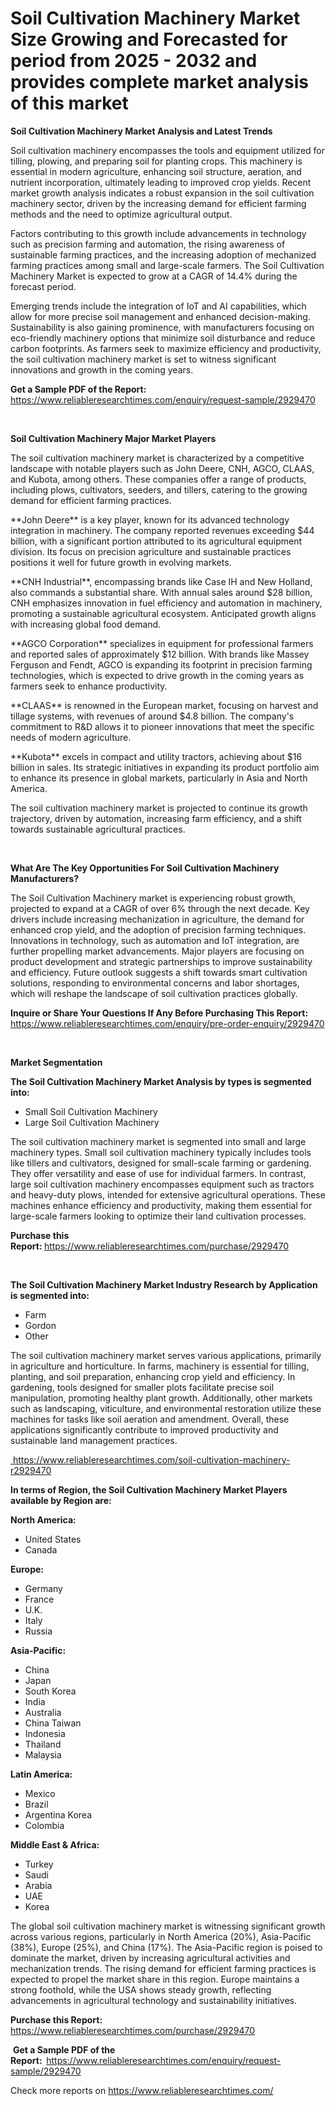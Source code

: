 <p><h1>Soil Cultivation Machinery Market Size Growing and Forecasted for period from 2025 - 2032 and provides complete market analysis of this market</h1></p><p><strong>Soil Cultivation Machinery Market Analysis and Latest Trends</strong></p>
<p><p>Soil cultivation machinery encompasses the tools and equipment utilized for tilling, plowing, and preparing soil for planting crops. This machinery is essential in modern agriculture, enhancing soil structure, aeration, and nutrient incorporation, ultimately leading to improved crop yields. Recent market growth analysis indicates a robust expansion in the soil cultivation machinery sector, driven by the increasing demand for efficient farming methods and the need to optimize agricultural output.</p><p>Factors contributing to this growth include advancements in technology such as precision farming and automation, the rising awareness of sustainable farming practices, and the increasing adoption of mechanized farming practices among small and large-scale farmers. The Soil Cultivation Machinery Market is expected to grow at a CAGR of 14.4% during the forecast period. </p><p>Emerging trends include the integration of IoT and AI capabilities, which allow for more precise soil management and enhanced decision-making. Sustainability is also gaining prominence, with manufacturers focusing on eco-friendly machinery options that minimize soil disturbance and reduce carbon footprints. As farmers seek to maximize efficiency and productivity, the soil cultivation machinery market is set to witness significant innovations and growth in the coming years.</p></p>
<p><strong>Get a Sample PDF of the Report:&nbsp;</strong> <a href="https://www.reliableresearchtimes.com/enquiry/request-sample/2929470?utm_campaign=3190&utm_medium=2&utm_source=Github&utm_content=ia&utm_term=12032025&utm_id=soil-cultivation-machinery">https://www.reliableresearchtimes.com/enquiry/request-sample/2929470</a></p>
<p>&nbsp;</p>
<p><strong>Soil Cultivation Machinery Major Market Players</strong></p>
<p><p>The soil cultivation machinery market is characterized by a competitive landscape with notable players such as John Deere, CNH, AGCO, CLAAS, and Kubota, among others. These companies offer a range of products, including plows, cultivators, seeders, and tillers, catering to the growing demand for efficient farming practices.</p><p>**John Deere** is a key player, known for its advanced technology integration in machinery. The company reported revenues exceeding $44 billion, with a significant portion attributed to its agricultural equipment division. Its focus on precision agriculture and sustainable practices positions it well for future growth in evolving markets.</p><p>**CNH Industrial**, encompassing brands like Case IH and New Holland, also commands a substantial share. With annual sales around $28 billion, CNH emphasizes innovation in fuel efficiency and automation in machinery, promoting a sustainable agricultural ecosystem. Anticipated growth aligns with increasing global food demand.</p><p>**AGCO Corporation** specializes in equipment for professional farmers and reported sales of approximately $12 billion. With brands like Massey Ferguson and Fendt, AGCO is expanding its footprint in precision farming technologies, which is expected to drive growth in the coming years as farmers seek to enhance productivity.</p><p>**CLAAS** is renowned in the European market, focusing on harvest and tillage systems, with revenues of around $4.8 billion. The company's commitment to R&D allows it to pioneer innovations that meet the specific needs of modern agriculture.</p><p>**Kubota** excels in compact and utility tractors, achieving about $16 billion in sales. Its strategic initiatives in expanding its product portfolio aim to enhance its presence in global markets, particularly in Asia and North America.</p><p>The soil cultivation machinery market is projected to continue its growth trajectory, driven by automation, increasing farm efficiency, and a shift towards sustainable agricultural practices.</p></p>
<p>&nbsp;</p>
<p><strong>What Are The Key Opportunities For Soil Cultivation Machinery Manufacturers?</strong></p>
<p><p>The Soil Cultivation Machinery market is experiencing robust growth, projected to expand at a CAGR of over 6% through the next decade. Key drivers include increasing mechanization in agriculture, the demand for enhanced crop yield, and the adoption of precision farming techniques. Innovations in technology, such as automation and IoT integration, are further propelling market advancements. Major players are focusing on product development and strategic partnerships to improve sustainability and efficiency. Future outlook suggests a shift towards smart cultivation solutions, responding to environmental concerns and labor shortages, which will reshape the landscape of soil cultivation practices globally.</p></p>
<p><strong>Inquire or Share Your Questions If Any Before Purchasing This Report:</strong> <a href="https://www.reliableresearchtimes.com/enquiry/pre-order-enquiry/2929470?utm_campaign=3190&utm_medium=2&utm_source=Github&utm_content=ia&utm_term=12032025&utm_id=soil-cultivation-machinery">https://www.reliableresearchtimes.com/enquiry/pre-order-enquiry/2929470</a></p>
<p>&nbsp;</p>
<p><strong>Market Segmentation</strong></p>
<p><strong>The Soil Cultivation Machinery Market Analysis by types is segmented into:</strong></p>
<p><ul><li>Small Soil Cultivation Machinery</li><li>Large Soil Cultivation Machinery</li></ul></p>
<p><p>The soil cultivation machinery market is segmented into small and large machinery types. Small soil cultivation machinery typically includes tools like tillers and cultivators, designed for small-scale farming or gardening. They offer versatility and ease of use for individual farmers. In contrast, large soil cultivation machinery encompasses equipment such as tractors and heavy-duty plows, intended for extensive agricultural operations. These machines enhance efficiency and productivity, making them essential for large-scale farmers looking to optimize their land cultivation processes.</p></p>
<p><strong>Purchase this Report:&nbsp;</strong><a href="https://www.reliableresearchtimes.com/purchase/2929470?utm_campaign=3190&utm_medium=2&utm_source=Github&utm_content=ia&utm_term=12032025&utm_id=soil-cultivation-machinery">https://www.reliableresearchtimes.com/purchase/2929470</a></p>
<p>&nbsp;</p>
<p><strong>The Soil Cultivation Machinery Market Industry Research by Application is segmented into:</strong></p>
<p><ul><li>Farm</li><li>Gordon</li><li>Other</li></ul></p>
<p><p>The soil cultivation machinery market serves various applications, primarily in agriculture and horticulture. In farms, machinery is essential for tilling, planting, and soil preparation, enhancing crop yield and efficiency. In gardening, tools designed for smaller plots facilitate precise soil manipulation, promoting healthy plant growth. Additionally, other markets such as landscaping, viticulture, and environmental restoration utilize these machines for tasks like soil aeration and amendment. Overall, these applications significantly contribute to improved productivity and sustainable land management practices.</p></p>
<p><a href="https://www.reliableresearchtimes.com/soil-cultivation-machinery-r2929470?utm_campaign=3190&utm_medium=2&utm_source=Github&utm_content=ia&utm_term=12032025&utm_id=soil-cultivation-machinery">&nbsp;https://www.reliableresearchtimes.com/soil-cultivation-machinery-r2929470</a></p>
<p><strong>In terms of Region, the Soil Cultivation Machinery Market Players available by Region are:</strong></p>
<p>
    <p> <strong> North America: </strong>
        <ul>
            <li>United States</li>
            <li>Canada</li>
        </ul>
        </p> 
    <p> <strong> Europe: </strong>
        <ul>
            <li>Germany</li>
            <li>France</li>
            <li>U.K.</li>
            <li>Italy</li>
            <li>Russia</li>
        </ul>
        </p> 
    <p> <strong> Asia-Pacific: </strong>
        <ul>
            <li>China</li>
            <li>Japan</li>
            <li>South Korea</li>
            <li>India</li>
            <li>Australia</li>
            <li>China Taiwan</li>
            <li>Indonesia</li>
            <li>Thailand</li>
            <li>Malaysia</li>
        </ul>
        </p> 
    <p> <strong> Latin America: </strong>
        <ul>
            <li>Mexico</li>
            <li>Brazil</li>
            <li>Argentina Korea</li>
            <li>Colombia</li>
        </ul>
        </p> 
    <p> <strong> Middle East & Africa: </strong>
        <ul>
            <li>Turkey</li>
            <li>Saudi</li>
            <li>Arabia</li>
            <li>UAE</li>
            <li>Korea</li>
        </ul>
    </p>
    </p>
<p><p>The global soil cultivation machinery market is witnessing significant growth across various regions, particularly in North America (20%), Asia-Pacific (38%), Europe (25%), and China (17%). The Asia-Pacific region is poised to dominate the market, driven by increasing agricultural activities and mechanization trends. The rising demand for efficient farming practices is expected to propel the market share in this region. Europe maintains a strong foothold, while the USA shows steady growth, reflecting advancements in agricultural technology and sustainability initiatives.</p></p>
<p><strong>Purchase this Report: </strong><a href="https://www.reliableresearchtimes.com/purchase/2929470?utm_campaign=3190&utm_medium=2&utm_source=Github&utm_content=ia&utm_term=12032025&utm_id=soil-cultivation-machinery">https://www.reliableresearchtimes.com/purchase/2929470</a></p>
<p>&nbsp;<strong>Get a Sample PDF of the Report:&nbsp;&nbsp;</strong><a href="https://www.reliableresearchtimes.com/enquiry/request-sample/2929470?utm_campaign=3190&utm_medium=2&utm_source=Github&utm_content=ia&utm_term=12032025&utm_id=soil-cultivation-machinery">https://www.reliableresearchtimes.com/enquiry/request-sample/2929470</a></p>
<p><strong></strong></p>
<p>Check more reports on <a href="https://www.reliableresearchtimes.com/?utm_campaign=3190&utm_medium=2&utm_source=Github&utm_content=ia&utm_term=12032025&utm_id=soil-cultivation-machinery">https://www.reliableresearchtimes.com/</a></p>